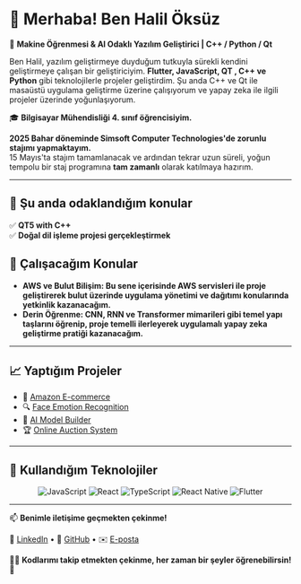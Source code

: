 # 👋 Merhaba! Ben Halil Öksüz

🧠 **Makine Öğrenmesi & AI Odaklı Yazılım Geliştirici | C++ / Python / Qt**

Ben Halil, yazılım geliştirmeye duyduğum tutkuyla sürekli kendini geliştirmeye çalışan bir geliştiriciyim. **Flutter, JavaScript, QT , C++ ve Python** gibi teknolojilerle projeler geliştirdim. Şu anda C++ ve Qt ile masaüstü uygulama geliştirme üzerine çalışıyorum ve yapay zeka ile ilgili projeler üzerinde yoğunlaşıyorum.  


🎓 **Bilgisayar Mühendisliği 4. sınıf öğrencisiyim.**  

**2025 Bahar döneminde Simsoft Computer Technologies'de zorunlu stajımı yapmaktayım.**  
15 Mayıs'ta stajım tamamlanacak ve ardından tekrar uzun süreli, yoğun tempolu bir staj programına **tam zamanlı** olarak katılmaya hazırım.


---

## 🎯 Şu anda odaklandığım konular
✅ **QT5 with C++**  
✅ **Doğal dil işleme projesi gerçekleştirmek**

## 🌱 Çalışacağım Konular
- **AWS ve Bulut Bilişim: Bu sene içerisinde AWS servisleri ile proje geliştirerek bulut üzerinde uygulama yönetimi ve dağıtımı konularında yetkinlik kazanacağım.**
- **Derin Öğrenme: CNN, RNN ve Transformer mimarileri gibi temel yapı taşlarını öğrenip, proje temelli ilerleyerek uygulamalı yapay zeka geliştirme pratiği kazanacağım.**

---

## 📈 Yaptığım Projeler
- 🛒 [Amazon E-commerce](https://github.com/halilcanoksuz66/Amazon-E-commerce)
- 🔍 [Face Emotion Recognition](https://github.com/halilcanoksuz66/Face-Emotion-Recognotion)
- 🤖 [AI Model Builder](https://github.com/halilcanoksuz66/AI-Model-Builder)
- 🏆 [Online Auction System](https://github.com/halilcanoksuz66/Online-Auction-System)

---

## 🚀 Kullandığım Teknolojiler

<div align="center">
  <img src="https://img.shields.io/badge/JavaScript-F7DF1E?style=flat&logo=javascript&logoColor=black" alt="JavaScript" />
  <img src="https://img.shields.io/badge/React-61DAFB?style=flat&logo=react&logoColor=black" alt="React" />
  <img src="https://img.shields.io/badge/TypeScript-3178C6?style=flat&logo=typescript&logoColor=white" alt="TypeScript" />
  <img src="https://img.shields.io/badge/React%20Native-61DAFB?style=flat&logo=react&logoColor=black" alt="React Native" />
  <img src="https://img.shields.io/badge/Flutter-02569B?style=flat&logo=flutter&logoColor=white" alt="Flutter" />
</div>

---

📫 **Benimle iletişime geçmekten çekinme!**

🔗 [LinkedIn](https://www.linkedin.com/in/halilcanoksuz/) • 🔗 [GitHub](https://github.com/halilcanoksuz66) • ✉️ [E-posta](halilcanoksuz66@gmail.com)

🧑‍💻 **Kodlarımı takip etmekten çekinme, her zaman bir şeyler öğrenebilirsin!** 🚀
